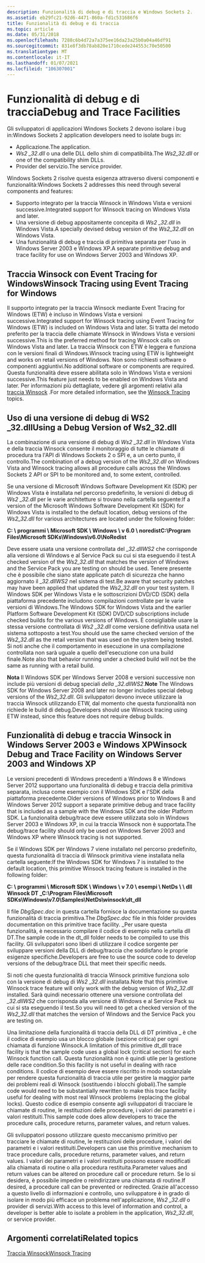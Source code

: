 ```yaml
---
description: Funzionalità di debug e di traccia e Windows Sockets 2.
ms.assetid: eb29fc21-92d6-4471-860a-fd1c531686f6
title: Funzionalità di debug e di traccia
ms.topic: article
ms.date: 05/31/2018
ms.openlocfilehash: 7288c6b4d72a7a375ee16da23a25b0a04a46df91
ms.sourcegitcommit: 831e8f3db78ab820e1710cede244553c70e50500
ms.translationtype: MT
ms.contentlocale: it-IT
ms.lasthandoff: 01/07/2021
ms.locfileid: "106307001"
---
```

# <a name="debug-and-trace-facilities"></a><span data-ttu-id="8db37-103">Funzionalità di debug e di traccia</span><span class="sxs-lookup"><span data-stu-id="8db37-103">Debug and Trace Facilities</span></span>

<span data-ttu-id="8db37-104">Gli sviluppatori di applicazioni Windows Sockets 2 devono isolare i bug in:</span><span class="sxs-lookup"><span data-stu-id="8db37-104">Windows Sockets 2 application developers need to isolate bugs in:</span></span>

-   <span data-ttu-id="8db37-105">Applicazione.</span><span class="sxs-lookup"><span data-stu-id="8db37-105">The application.</span></span>
-   <span data-ttu-id="8db37-106">*Ws2 \_32.dll* o una delle DLL dello shim di compatibilità.</span><span class="sxs-lookup"><span data-stu-id="8db37-106">The *Ws2\_32.dll* or one of the compatibility shim DLLs.</span></span>
-   <span data-ttu-id="8db37-107">Provider del servizio.</span><span class="sxs-lookup"><span data-stu-id="8db37-107">The service provider.</span></span>

<span data-ttu-id="8db37-108">Windows Sockets 2 risolve questa esigenza attraverso diversi componenti e funzionalità:</span><span class="sxs-lookup"><span data-stu-id="8db37-108">Windows Sockets 2 addresses this need through several components and features:</span></span>

-   <span data-ttu-id="8db37-109">Supporto integrato per la traccia Winsock in Windows Vista e versioni successive.</span><span class="sxs-lookup"><span data-stu-id="8db37-109">Integrated support for Winsock tracing on Windows Vista and later.</span></span>
-   <span data-ttu-id="8db37-110">Una versione di debug appositamente concepita di *Ws2 \_32.dll* in Windows Vista.</span><span class="sxs-lookup"><span data-stu-id="8db37-110">A specially devised debug version of the *Ws2\_32.dll* on Windows Vista.</span></span>
-   <span data-ttu-id="8db37-111">Una funzionalità di debug e traccia di primitiva separata per l'uso in Windows Server 2003 e Windows XP.</span><span class="sxs-lookup"><span data-stu-id="8db37-111">A separate primitive debug and trace facility for use on Windows Server 2003 and Windows XP.</span></span>

## <a name="winsock-tracing-using-event-tracing-for-windows"></a><span data-ttu-id="8db37-112">Traccia Winsock con Event Tracing for Windows</span><span class="sxs-lookup"><span data-stu-id="8db37-112">Winsock Tracing using Event Tracing for Windows</span></span>

<span data-ttu-id="8db37-113">Il supporto integrato per la traccia Winsock mediante Event Tracing for Windows (ETW) è incluso in Windows Vista e versioni successive.</span><span class="sxs-lookup"><span data-stu-id="8db37-113">Integrated support for Winsock tracing using Event Tracing for Windows (ETW) is included on Windows Vista and later.</span></span> <span data-ttu-id="8db37-114">Si tratta del metodo preferito per la traccia delle chiamate Winsock in Windows Vista e versioni successive.</span><span class="sxs-lookup"><span data-stu-id="8db37-114">This is the preferred method for tracing Winsock calls on Windows Vista and later.</span></span> <span data-ttu-id="8db37-115">La traccia Winsock con ETW è leggera e funziona con le versioni finali di Windows.</span><span class="sxs-lookup"><span data-stu-id="8db37-115">Winsock tracing using ETW is lightweight and works on retail versions of Windows.</span></span> <span data-ttu-id="8db37-116">Non sono richiesti software o componenti aggiuntivi.</span><span class="sxs-lookup"><span data-stu-id="8db37-116">No additional software or components are required.</span></span> <span data-ttu-id="8db37-117">Questa funzionalità deve essere abilitata solo in Windows Vista e versioni successive.</span><span class="sxs-lookup"><span data-stu-id="8db37-117">This feature just needs to be enabled on Windows Vista and later.</span></span> <span data-ttu-id="8db37-118">Per informazioni più dettagliate, vedere gli argomenti relativi alla [traccia Winsock](winsock-tracing.md) .</span><span class="sxs-lookup"><span data-stu-id="8db37-118">For more detailed information, see the [Winsock Tracing](winsock-tracing.md) topics.</span></span>

## <a name="using-a-debug-version-of-ws2_32dll"></a><span data-ttu-id="8db37-119">Uso di una versione di debug di WS2 \_32.dll</span><span class="sxs-lookup"><span data-stu-id="8db37-119">Using a Debug Version of Ws2\_32.dll</span></span>

<span data-ttu-id="8db37-120">La combinazione di una versione di debug di *Ws2 \_32.dll* in Windows Vista e della traccia Winsock consente il monitoraggio di tutte le chiamate di procedura tra l'API di Windows Sockets 2 o SPI e, a un certo punto, il controllo.</span><span class="sxs-lookup"><span data-stu-id="8db37-120">The combination of a debug version of the *Ws2\_32.dll* on Windows Vista and Winsock tracing allows all procedure calls across the Windows Sockets 2 API or SPI to be monitored and, to some extent, controlled.</span></span>

<span data-ttu-id="8db37-121">Se una versione di Microsoft Windows Software Development Kit (SDK) per Windows Vista è installata nel percorso predefinito, le versioni di debug di *Ws2 \_32.dll* per le varie architetture si trovano nella cartella seguente:</span><span class="sxs-lookup"><span data-stu-id="8db37-121">If a version of the Microsoft Windows Software Development Kit (SDK) for Windows Vista is installed to the default location, debug versions of the *Ws2\_32.dll* for various architectures are located under the following folder:</span></span>

<span data-ttu-id="8db37-122">**C: \\ programmi \\ Microsoft SDK \\ Windows \\ v 6.0 \\ noredist**</span><span class="sxs-lookup"><span data-stu-id="8db37-122">**C:\\Program Files\\Microsoft SDKs\\Windows\\v6.0\\NoRedist**</span></span>

<span data-ttu-id="8db37-123">Deve essere usata una versione controllata del *\_32.dllWS2* che corrisponde alla versione di Windows e al Service Pack su cui si sta eseguendo il test.</span><span class="sxs-lookup"><span data-stu-id="8db37-123">A checked version of the *Ws2\_32.dll* that matches the version of Windows and the Service Pack you are testing on should be used.</span></span> <span data-ttu-id="8db37-124">Tenere presente che è possibile che siano state applicate patch di sicurezza che hanno aggiornato il *\_32.dllWS2* nel sistema di test.</span><span class="sxs-lookup"><span data-stu-id="8db37-124">Be aware that security patches may have been applied that updated the *Ws2\_32.dll* on your test system.</span></span> <span data-ttu-id="8db37-125">Il Windows SDK per Windows Vista e le sottoscrizioni DVD/CD (SDK) della piattaforma precedente includono compilazioni controllate per le varie versioni di Windows.</span><span class="sxs-lookup"><span data-stu-id="8db37-125">The Windows SDK for Windows Vista and the earlier Platform Software Development Kit (SDK) DVD/CD subscriptions include checked builds for the various versions of Windows.</span></span> <span data-ttu-id="8db37-126">È consigliabile usare la stessa versione controllata di *Ws2 \_32.dll* come versione definitiva usata nel sistema sottoposto a test.</span><span class="sxs-lookup"><span data-stu-id="8db37-126">You should use the same checked version of the *Ws2\_32.dll* as the retail version that was used on the system being tested.</span></span> <span data-ttu-id="8db37-127">Si noti anche che il comportamento in esecuzione in una compilazione controllata non sarà uguale a quello dell'esecuzione con una build finale.</span><span class="sxs-lookup"><span data-stu-id="8db37-127">Note also that behavior running under a checked build will not be the same as running with a retail build.</span></span>

<span data-ttu-id="8db37-128">**Nota**  Il Windows SDK per Windows Server 2008 e versioni successive non include più versioni di debug speciali *della \_32.dllWS2*.</span><span class="sxs-lookup"><span data-stu-id="8db37-128">**Note**  The Windows SDK for Windows Server 2008 and later no longer includes special debug versions of the *Ws2\_32.dll*.</span></span> <span data-ttu-id="8db37-129">Gli sviluppatori devono invece utilizzare la traccia Winsock utilizzando ETW, dal momento che questa funzionalità non richiede le build di debug.</span><span class="sxs-lookup"><span data-stu-id="8db37-129">Developers should use Winsock tracing using ETW instead, since this feature does not require debug builds.</span></span>

## <a name="winsock-debug-and-trace-facility-on-windows-server-2003-and-windows-xp"></a><span data-ttu-id="8db37-130">Funzionalità di debug e traccia Winsock in Windows Server 2003 e Windows XP</span><span class="sxs-lookup"><span data-stu-id="8db37-130">Winsock Debug and Trace Facility on Windows Server 2003 and Windows XP</span></span>

<span data-ttu-id="8db37-131">Le versioni precedenti di Windows precedenti a Windows 8 e Windows Server 2012 supportano una funzionalità di debug e traccia della primitiva separata, inclusa come esempio con il Windows SDK e l'SDK della piattaforma precedente.</span><span class="sxs-lookup"><span data-stu-id="8db37-131">Older versions of Windows prior to Windows 8 and Windows Server 2012 support a separate primitive debug and trace facility that is included as a sample with the Windows SDK and the older Platform SDK.</span></span> <span data-ttu-id="8db37-132">La funzionalità debug/trace deve essere utilizzata solo in Windows Server 2003 e Windows XP, in cui la traccia Winsock non è supportata.</span><span class="sxs-lookup"><span data-stu-id="8db37-132">The debug/trace facility should only be used on Windows Server 2003 and Windows XP where Winsock tracing is not supported.</span></span>

<span data-ttu-id="8db37-133">Se il Windows SDK per Windows 7 viene installato nel percorso predefinito, questa funzionalità di traccia di Winsock primitiva viene installata nella cartella seguente:</span><span class="sxs-lookup"><span data-stu-id="8db37-133">If the Windows SDK for Windows 7 is installed to the default location, this primitive Winsock tracing feature is installed in the following folder:</span></span>

<span data-ttu-id="8db37-134">**C: \\ programmi \\ Microsoft SDK \\ Windows \\ v 7.0 \\ esempi \\ NetDs \\ \\ dll Winsock DT \_**</span><span class="sxs-lookup"><span data-stu-id="8db37-134">**C:\\Program Files\\Microsoft SDKs\\Windows\\v7.0\\Samples\\NetDs\\winsock\\dt\_dll**</span></span>

<span data-ttu-id="8db37-135">Il file *DbgSpec.doc* in questa cartella fornisce la documentazione su questa funzionalità di traccia primitiva.</span><span class="sxs-lookup"><span data-stu-id="8db37-135">The *DbgSpec.doc* file in this folder provides documentation on this primitive trace facility.</span></span> <span data-ttu-id="8db37-136">\_Per usare questa funzionalità, è necessario compilare il codice di esempio nella cartella dll DT.</span><span class="sxs-lookup"><span data-stu-id="8db37-136">The sample code in the dt\_dll folder needs to be compiled to use this facility.</span></span> <span data-ttu-id="8db37-137">Gli sviluppatori sono liberi di utilizzare il codice sorgente per sviluppare versioni della DLL di debug/traccia che soddisfano le proprie esigenze specifiche.</span><span class="sxs-lookup"><span data-stu-id="8db37-137">Developers are free to use the source code to develop versions of the debug/trace DLL that meet their specific needs.</span></span>

<span data-ttu-id="8db37-138">Si noti che questa funzionalità di traccia Winsock primitive funziona solo con la versione di debug di *Ws2 \_32.dll* installata.</span><span class="sxs-lookup"><span data-stu-id="8db37-138">Note that this primitive Winsock trace feature will only work with the debug version of *Ws2\_32.dll* installed.</span></span> <span data-ttu-id="8db37-139">Sarà quindi necessario ottenere una versione controllata del *\_32.dllWS2* che corrisponda alla versione di Windows e al Service Pack su cui si sta eseguendo il test.</span><span class="sxs-lookup"><span data-stu-id="8db37-139">So you will need to get a checked version of the *Ws2\_32.dll* that matches the version of Windows and the Service Pack you are testing on.</span></span>

<span data-ttu-id="8db37-140">Una limitazione della funzionalità di traccia della DLL di DT primitiva \_ è che il codice di esempio usa un blocco globale (sezione critica) per ogni chiamata di funzione Winsock.</span><span class="sxs-lookup"><span data-stu-id="8db37-140">A limitation of this primitive dt\_dll trace facility is that the sample code uses a global lock (critical section) for each Winsock function call.</span></span> <span data-ttu-id="8db37-141">Questa funzionalità non è quindi utile per la gestione delle race condition.</span><span class="sxs-lookup"><span data-stu-id="8db37-141">So this facility is not useful in dealing with race conditions.</span></span> <span data-ttu-id="8db37-142">Il codice di esempio deve essere riscritto in modo sostanziale per rendere questa funzionalità di traccia utile per gestire la maggior parte dei problemi reali di Winsock (sostituendo i blocchi globali).</span><span class="sxs-lookup"><span data-stu-id="8db37-142">The sample code would need to be substantially rewritten to make this trace facility useful for dealing with most real Winsock problems (replacing the global locks).</span></span> <span data-ttu-id="8db37-143">Questo codice di esempio consente agli sviluppatori di tracciare le chiamate di routine, le restituzioni delle procedure, i valori dei parametri e i valori restituiti.</span><span class="sxs-lookup"><span data-stu-id="8db37-143">This sample code does allow developers to trace the procedure calls, procedure returns, parameter values, and return values.</span></span>

<span data-ttu-id="8db37-144">Gli sviluppatori possono utilizzare questo meccanismo primitivo per tracciare le chiamate di routine, le restituzioni delle procedure, i valori dei parametri e i valori restituiti.</span><span class="sxs-lookup"><span data-stu-id="8db37-144">Developers can use this primitive mechanism to trace procedure calls, procedure returns, parameter values, and return values.</span></span> <span data-ttu-id="8db37-145">I valori dei parametri e i valori restituiti possono essere modificati alla chiamata di routine o alla procedura restituita.</span><span class="sxs-lookup"><span data-stu-id="8db37-145">Parameter values and return values can be altered on procedure call or procedure return.</span></span> <span data-ttu-id="8db37-146">Se lo si desidera, è possibile impedire o reindirizzare una chiamata di routine.</span><span class="sxs-lookup"><span data-stu-id="8db37-146">If desired, a procedure call can be prevented or redirected.</span></span> <span data-ttu-id="8db37-147">Grazie all'accesso a questo livello di informazioni e controllo, uno sviluppatore è in grado di isolare in modo più efficace un problema nell'applicazione, *Ws2 \_32.dll* o provider di servizi.</span><span class="sxs-lookup"><span data-stu-id="8db37-147">With access to this level of information and control, a developer is better able to isolate a problem in the application, *Ws2\_32.dll*, or service provider.</span></span>

## <a name="related-topics"></a><span data-ttu-id="8db37-148">Argomenti correlati</span><span class="sxs-lookup"><span data-stu-id="8db37-148">Related topics</span></span>

<dl> <dt>

[<span data-ttu-id="8db37-149">Traccia Winsock</span><span class="sxs-lookup"><span data-stu-id="8db37-149">Winsock Tracing</span></span>](winsock-tracing.md)
</dt> </dl>

 

 




